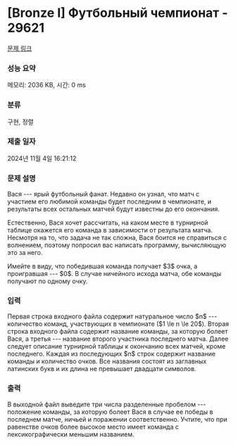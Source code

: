 # [Bronze I] Футбольный чемпионат - 29621 

[문제 링크](https://www.acmicpc.net/problem/29621) 

### 성능 요약

메모리: 2036 KB, 시간: 0 ms

### 분류

구현, 정렬

### 제출 일자

2024년 11월 4일 16:21:12

### 문제 설명

<p>Вася --- ярый футбольный фанат. Недавно он узнал, что матч с участием его любимой команды будет последним в чемпионате, и результаты всех остальных матчей будут известны до его окончания.</p>

<p>Естественно, Вася хочет рассчитать, на каком месте в турнирной таблице окажется его команда в зависимости от результата матча. Несмотря на то, что задача не так сложна, Вася боится не справиться с волнением, поэтому попросил вас написать программу, вычисляющую это за него.</p>

<p>Имейте в виду, что победившая команда получает $3$ очка, а проигравшая --- $0$. В случае ничейного исхода матча, обе команды получают по одному очку.</p>

### 입력 

 <p>Первая строка входного файла содержит натуральное число $n$ --- количество команд, участвующих в чемпионате ($1 \le n \le 20$). Вторая строка входного файла содержит название команды, за которую болеет Вася, а третья --- название второго участника последнего матча. Далее следует описание турнирной таблицы к окончанию всех матчей, кроме последнего. Каждая из последующих $n$ строк содержит название команды и количество очков. Все названия состоят из заглавных латинских букв и их длина не превышает двадцати символов.</p>

### 출력 

 <p>В выходной файл выведите три числа разделенные пробелом --- положение команды, за которую болеет Вася в случае ее победы в последнем матче, ничьей и поражении соответственно. Учтите, что при равенстве очков более высокое место имеет команда с лексикографически меньшим названием.</p>

